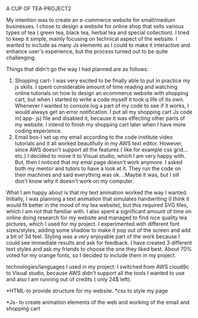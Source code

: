 A CUP OF TEA-PROJECT2

My intention was to create an e-commerce website for small/medium businesses. I chose to design a website for online shop that sells various types of tea ( green tea, black tea, herbal tea and special collection). I tried to keep it simple, mainly focusing on technical aspect of the website. I wanted to include as many Js elements as I could to make it interactive and enhance user's experience, but the process turned out to be quite challenging.

Things that didn't go the way I had planned are as follows:

1. Shopping cart- I was very excited to be finally able to put in practice my js skills. I spent considerable amount of time reading and watching online tutorials on how to design an ecommerce website with shopping cart, but when  I started to write a code myself it took q life of its own. Whenever I wanted to console.log a part of my code to see if it works, I would always get an error notification. I put all my shopping cart Js code in( app- js) file and disabled it, because it was effecting other parts of my website. I intend to finish my shopping cart later when I have more coding experience.
2. Email box-I set up my email according to the code institute video tutorials and it all worked beautifully in my AWS text editor. However, since AWS doesn't support all the features ( like for example css grid...  etc.) I decided to move it to Visual studio, which I am very happy with. But, then I noticed that my emai page doesn't work anymore. I asked both my mentor and tutors to have a look at it. They run the code on their machines and said everything was ok. ..Maybe it was, but I sill don't know why it doesn't work on my computer.

What I am happy about is that my text animation worked the way I wanted. Initially, I was planning a text animation that  simulates handwriting (I think it would fit better in the mood of my tea website), but this required SVG files, which I am not that familiar with. 
I also spent a significant amount of time on online doing research for my website and managed to find nice quality tea pictures, which I used for my project. 
I experimented with different font sizes/styles, adding some shadow to make it pop out of the screen and add a bit of 3d feel. Styling was a very enjoyable part of the work because I could see immediate results and ask for feedback. I have created 3 different text styles and ask my friends to choose the  one they liked best. About 70% voted for my orange fonts, so I decided to include them in my project.

technologies/languages I used in my project:
I switched from AWS cloud9c to Visual studio, because AWS didn't support all the tools I wanted to use and also I am running out of credits ( only 24$ left).

*HTML-to provide structure for my website.
*css to style my page <link rel="stylesheet" href="css/bootstrap.min.css">
<link rel="stylesheet" href="css/text_over_image.css">
*Js- to create animation elements of the web and working of the email and shopping cart
<script src="assets/js/sendEmail.js">
<script src="js/bootstrap.bundle.min.js">
<script src="js/jquery-3.3.1.min.js">
*fontawsome- to use different types of fonts 
 'https://kit.fontawesome.com/a076d05399.js
*animate website - for text animation
<link rel="stylesheet" href="https://cdnjs.cloudflare.com/ajax/libs/animate.css/3.7.2/animate.min.css">

     
Links to websites/ pictures/ video tutorials that I used when working on my projects:

1.https://www.youtube.com/watch?v=vOne31fj8c4&t=986s
2.file:///Users/Anna/Downloads/node-v10.16.0%203/Project%202/test/index.html
3.https://www.youtube.com/watch?v=7jy5d27jmrY
4.https://www.youtube.com/watch?v=RHj5bdrfCr8&t=3159s
5.https://www.youtube.com/watch?v=90PgFUPIybY&t=9099s
6.https://www.youtube.com/watch?v=6vOJoAmbza0
7.https://www.w3schools.com/java/
8.https://dev.to/programliftoff/create-a-basic-webpage-with-css-and-javascript--1049.
9.http://www.javascripter.net/faq/rgbtohex.htm
10.https://www.crazyegg.com/blog/best-website-layouts/

Features:

1.Landing page and navigation bar allows users to get familiar with what the website is about and the menu( home, about, products, contact)

2.About us -provides a general background about the company and its products. it allows users to get an idea about the company and its products and services.
3.Our store (Products)- in this section of the website users can see full selection of the products. By clicking on a shopping cart of selected tea they can purchase it. Later I will also create  a card online payment section.
There is also a button for each type of tea ( black tea, green  tea,herbal tea, special blend) connecting to the page where they can get more detailed information about the product(s) of their choice. For now, I included only a landing page  and  pictures of the same product type  ( for example only black tea..), but later on I would like to add more information  about each group of the products and also add a GIFT section, where customers could choose a product, packaging and delivery method( normal or express). 
"Seach box" seemed like a good idea at the beginning, but as I was workig on the project I realized that I habve all my 12 products  desplayed in "Our store" section on the main page. I wanted to remove it, but my tutor suggested that I should keep it for now as I might be adding more products later.

4.Contact- in contact section I have two subsections:
*the green one  with all the social links, Fb, Instagram, Twitter, Google which I connected to some tea website,  just to test if my website works.
*the orange section has a telephone number (not active), email icon connecting to the email box and a map icon (I was alsoconsidering adding a map with the shop location, but that's optional since the online shop doesn't really need to have any conventional setting.I wanted to practice with Google maps, but the website kept on asking me about my credit card number.

Testing 

* Checking if my website is user friendly
I made sure that the website has all the online tea shop relevant elements (I checked other on line websites ( https://www.templatemonster.com/joomla-templates/48083.html) and that it is easy to navigate ( navbar menu plus explore button) 

*checking if the website is responsive
After adding a new element I would go to Chrome browser and check how my website looks on different screen sizes (desktop, iphone, tablet) . The biggest challenge was always the- over- the- image text that has this tendency to change its position  and sometimes show up in the least expected place. 

*testing email box
As previously mentioned, the email itself was set up correctly and worked on AWS, but  it didn’t after moving my project to Visual studio. I think there must have been some kind of error in the process. checked "inspect-console" to detect errors, but didn’t find any problems ( neither my mentor)

*testing shopping cart ( app-js file)
I wrote a piece of code and console.logged it. Most of the time it failed. At the end I gave up on shopping cart (at least for now-I really want to finish it at some point as it is very interesting and doesn't seem to be that complicated) 

*testing if all my links are well connected 
by clicking on a button and making sure that I go where I want to. It all worked , although there are some things I want to improve too.testing user's visual experience.

*testing user's visual experience.I showed the web to some of my friends asked if they would buy a product from this web. They all said that product is well presented and they would use this online shop if they needed.



 Deploying my website

I switched from AWS text editor to Visual studio andI had to practice first how to push my project into github, which was quite easy, but if you do it for the first time it always takes time.
  
Deployment went pretty well.There wasn't any differences between development and deployed version except for my email.html file background picture( css/style.css class= background-picture) that disappeared. I manimulted this picture in photoshop and made it look the way I wanted ( resized/blured..), but deployed version didn't appreciated my artistic efforts:)) and rejected it. I used insted one of online pictures.
Also, my READme file looks slightly different from my original version, some parts of the text are misplaced and all th colors and bold/italic styles are gone too.  
Also, my deployed version seems to be loading slower than my developement one. I have removed some of extra files (pictures, notes- and it did help a bit, but didn't eliminat the problem entirely. Sometimes it workes very well other times thereis a delay between loading the pictures and the rest of the wbsite.)


Credits

*The text for section ABOUT US  was partially copied from the website:https://theme255-tea.myshopify.com/products/positively-tea?variant=21381320003

*The photos used in this site were obtained from : https://www.templatemonster.com/templates.php?text=tea&sort=relevant

*Acknowledgements
I received inspiration for this project from numerous youtube tutorials ( over 20 in total).
And also a big thank you to my mentor who is very knowledgable and patient with me.

I had a lot of fun creating this page, but also was constantly challenged with implementation of my ideas. The code is not very clean.( run it through html, css, js validator) There is a lot of redundant elements, but I left them intentionally since I still want to work on it and want to try different solutions. Overall working on  my Milestone project was a very demanding, but enjoyable experience (I spent about 20 days on it).  

Thank you for reading my READme report.

Regards,

Anna Morawska 



  

 
